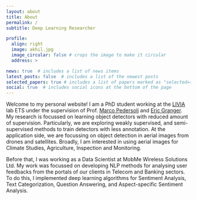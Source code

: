 ```yaml
---
layout: about
title: About
permalink: /
subtitle: Deep Learning Researcher

profile:
  align: right
  image: akhil.jpg
  image_circular: false # crops the image to make it circular
  address: >

news: true  # includes a list of news items
latest_posts: false  # includes a list of the newest posts
selected_papers: true # includes a list of papers marked as "selected={true}"
social: true  # includes social icons at the bottom of the page
---
```


Welcome to my personal website! I am a PhD student working at the [LIVIA](https://liviamtl.ca/) lab ETS under the supervision of Prof. [Marco Pedersoli](https://www.etsmtl.ca/en/research/professors/mpedersoli/) and [Eric Granger](https://www.etsmtl.ca/en/research/professors/egranger). My research is focussed on learning object detectors with reduced amount of supervision. Particularly, we are exploring weakly supervised, and semi-supervised methods to train detectors with less annotation. At the application side, we are focussing on object detection in aerial images from drones and satellites. Broadly, I am interested in using aerial images for Climate Studies, Agriculture, Inspection and Monitoring. 

Before that, I was working as a Data Scientist at MobMe Wireless Solutions Ltd. My work was focussed on developing NLP methods for analysing user feedbacks from the portals of our clients in Telecom and Banking sectors. To do this, I implemented deep learning algorithms for Sentiment Analysis, Text Categorization, Question Answering, and Aspect-specific Sentiment Analysis. 

